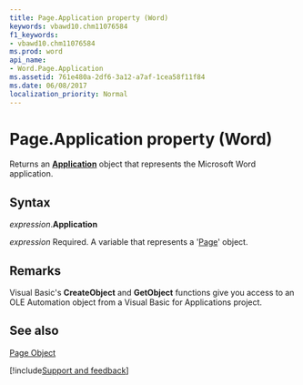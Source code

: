 ```yaml
---
title: Page.Application property (Word)
keywords: vbawd10.chm11076584
f1_keywords:
- vbawd10.chm11076584
ms.prod: word
api_name:
- Word.Page.Application
ms.assetid: 761e480a-2df6-3a12-a7af-1cea58f11f84
ms.date: 06/08/2017
localization_priority: Normal
---
```



# Page.Application property (Word)

Returns an  **[Application](Word.Application.md)** object that represents the Microsoft Word application.


## Syntax

_expression_.**Application**

_expression_ Required. A variable that represents a '[Page](Word.Page.md)' object.


## Remarks

Visual Basic's  **CreateObject** and **GetObject** functions give you access to an OLE Automation object from a Visual Basic for Applications project.


## See also


[Page Object](Word.Page.md)

[!include[Support and feedback](~/includes/feedback-boilerplate.md)]